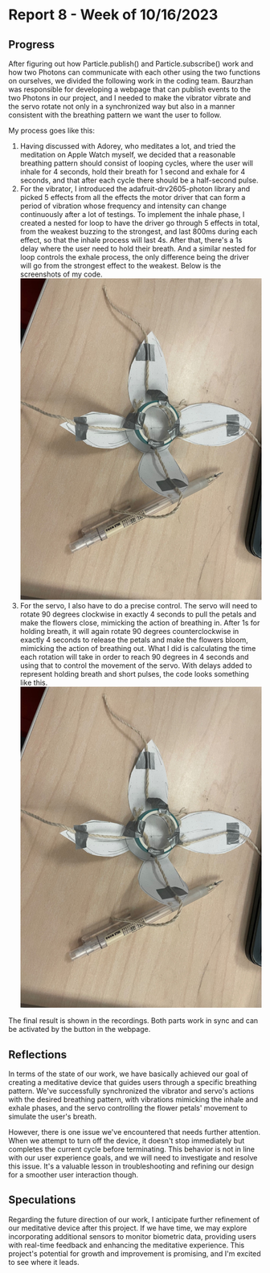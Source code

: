 # Report 8 - Week of 10/16/2023

## Progress
After figuring out how Particle.publish() and Particle.subscribe() work and how two Photons can communicate with each other using the two functions on ourselves, we divided the following work in the coding team. Baurzhan was responsible for developing a webpage that can publish events to the two Photons in our project, and I needed to make the vibrator vibrate and the servo rotate not only in a synchronized way but also in a manner consistent with the breathing pattern we want the user to follow.

My process goes like this:
1. Having discussed with Adorey, who meditates a lot, and tried the meditation on Apple Watch myself, we decided that a reasonable breathing pattern should consist of looping cycles, where the user will inhale for 4 seconds, hold their breath for 1 second and exhale for 4 seconds, and that after each cycle there should be a half-second pulse.
2. For the vibrator, I introduced the adafruit-drv2605-photon library and picked 5 effects from all the effects the motor driver that can form a period of vibration whose frequency and intensity can change continuously after a lot of testings. To implement the inhale phase, I created a nested for loop to have the driver go through 5 effects in total, from the weakest buzzing to the strongest, and last 800ms during each effect, so that the inhale process will last 4s. After that, there's a 1s delay where the user need to hold their breath. And a similar nested for loop controls the exhale process, the only difference being the driver will go from the strongest effect to the weakest. Below is the screenshots of my code.
![](w71.jpeg)
3. For the servo, I also have to do a precise control. The servo will need to rotate 90 degrees clockwise in exactly 4 seconds to pull the petals and make the flowers close, mimicking the action of breathing in. After 1s for holding breath, it will again rotate 90 degrees counterclockwise in exactly 4 seconds to release the petals and make the flowers bloom, mimicking the action of breathing out. What I did is calculating the time each rotation will take in order to reach 90 degrees in 4 seconds and using that to control the movement of the servo. With delays added to represent holding breath and short pulses, the code looks something like this.
![](w71.jpeg)

The final result is shown in the recordings. Both parts work in sync and can be activated by the button in the webpage.

## Reflections
In terms of the state of our work, we have basically achieved our goal of creating a meditative device that guides users through a specific breathing pattern. We've successfully synchronized the vibrator and servo's actions with the desired breathing pattern, with vibrations mimicking the inhale and exhale phases, and the servo controlling the flower petals' movement to simulate the user's breath.

However, there is one issue we've encountered that needs further attention. When we attempt to turn off the device, it doesn't stop immediately but completes the current cycle before terminating. This behavior is not in line with our user experience goals, and we will need to investigate and resolve this issue. It's a valuable lesson in troubleshooting and refining our design for a smoother user interaction though.

## Speculations
Regarding the future direction of our work, I anticipate further refinement of our meditative device after this project. If we have time, we may explore incorporating additional sensors to monitor biometric data, providing users with real-time feedback and enhancing the meditative experience. This project's potential for growth and improvement is promising, and I'm excited to see where it leads.
